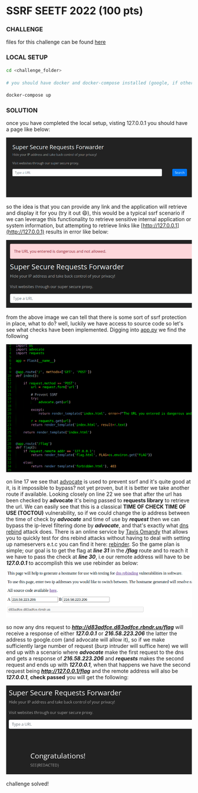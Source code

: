 # SSRF SEETF 2022 (100 pts)

### CHALLENGE

files for this challenge can be found [here](../../challenges/ssrf_seetf_2022)

### LOCAL SETUP

```bash
cd <challenge_folder>

# you should have docker and docker-compose installed (google, if otherwise)

docker-compose up
```

### SOLUTION
once you have completed the local setup, visting 127.0.0.1 you should have a page like below: 

![homepage](./homepage.png)

so the idea is that you can provide any link and the application will retrieve and display it for you (try it out :smile:), 
this would be a typical ssrf scenario if we can leverage this functionality to retrieve sensitive internal application or 
system information, but attempting to retrieve links like [http://127.0.0.1](http://127.0.0.1) results in error like below:

![errorpage](./error_page.png)

from the above image we can tell that there is some sort of ssrf protection in place, what to do? well, luckily we have access to
source code so let's see what checks have been implemented. Digging into [app.py](../../challenges/ssrf_seetf_2022/app.py) we find
the following

![app_py](./app_py.png)

on line 17 we see that [advocate](https://pypi.org/project/advocate/) is used to prevent ssrf and it's quite good at it, is it impossible
to bypass? not yet proven, but it is better we take another route if available. Looking closely on line 22 we see that after the url has
been checked by **advocate** it's being passed to **requests library** to retrieve the url. We can easily see that this is a classical
**TIME OF CHECK TIME OF USE (TOCTOU)** vulnerability, so if we could change the ip address between the time of check by
***advocate*** and time of use by ***request*** then we can bypass the ip-level filtering done by ***advocate***, and that's exactly
what [dns rebind](https://en.wikipedia.org/wiki/DNS_rebinding) attack does. There is an online service by
[Tavis Omandy](https://twitter.com/taviso) that allows you to quickly test for dns rebind attacks without having to deal with setting up
nameservers e.t.c you can find it here: [rebinder](https://lock.cmpxchg8b.com/rebinder.html). So the game plan is simple; our goal is to
get the flag at ***line 31*** in the ***/flag*** route and to reach it we have to pass the check at ***line 30***, i.e our remote address
will have to be ***127.0.0.1*** to accomplish this we use rebinder as below:

![rebind.png](./rebind.png)

so now any dns request to ***http://d83adfce.d83adfce.rbndr.us/flag*** will receive a response of either ***127.0.0.1*** or
***216.58.223.206*** the latter the address to google.com (and advocate will allow it), so if we make sufficiently large number
of request (*burp* intruder will suffice here) we will end up with a scenario where ***advocate*** make the first request to the dns
and gets a response of ***216.58.223.206*** and ***requests*** makes the second request and ends up with ***127.0.0.1***, when
that happens we have the second request being ***http://127.0.0.1/flag*** and the remote address will also be ***127.0.0.1***, **check
passed** you will get the following:

![flag](./flag.png)

challenge solved!
